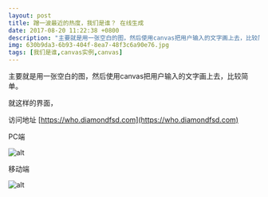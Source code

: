 ```yaml
---
layout: post
title: 蹭一波最近的热度，我们是谁？ 在线生成
date: 2017-08-20 11:22:38 +0800
description: "主要就是用一张空白的图，然后使用canvas把用户输入的文字画上去，比较简单。  就这样的界面，  访问地址 https://who.diamondfsd.com  PC端    移动端   "
img: 630b9da3-6b93-404f-8ea7-48f3c6a90e76.jpg
tags: [我们是谁,canvas实例,canvas]
---
```


主要就是用一张空白的图，然后使用canvas把用户输入的文字画上去，比较简单。

就这样的界面，

访问地址 [https://who.diamondfsd.com](https://who.diamondfsd.com)

PC端

![alt]({{site.baseurl}}/assets/img/038a1be7-cec2-4bfd-981c-ba218fd232d6.png)


移动端

![alt]({{site.baseurl}}/assets/img/5a125b94-9045-49ef-893a-09428201c912.png)



